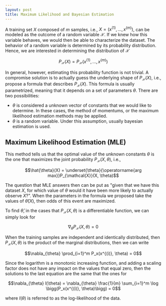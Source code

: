 ```yaml
---
layout: post
title: Maximum Likelihood and Bayesian Estimation
---
```


A training set $X$ composed of $m$ samples, i.e., $X = (x^{(1)}, \ldots, x^{(m)})$, can be modeled as the outcome of a random variable $\mathcal{X}$. If we knew how this variable behaves, we would then be able to characterize the dataset. The behavior of a random variable is determined by its probability distribution. Hence, we are interested in determining the distribution of $\mathcal{X}$

$$P_{\mathcal{X}}(X) = P_{\mathcal{X}}(x^{(1)}, \ldots, x^{(m)})$$

In general, however, estimating this probability function is not trivial. A compromise solution is to actually guess the underlying shape of $P_{\mathcal{X}}(X)$, i.e., propose a formula that describes $P_{\mathcal{X}}(X)$. This formula is usually parametrized, meaning that it depends on a set of parameters $\theta$. There are two possibilities:

 - $\theta$ is considered a unknown vector of constants that we would like to determine. In these cases, the method of momentums, or the maximum likelihood estimation methods may be applied.
 - $\theta$ is a random variable. Under this assumption, usually bayesian estimation is used.

 ## Maximum Likelihood Estimation (MLE)

 This method tells us that the optimal value of the unknown constants $\theta$ is the one that maximizes the joint probability $P_{\mathcal{X}}(X, \theta)$, i.e.,

$$\hat{\theta}(X) = \underset{\theta}{\operatorname{arg max}}P_{\mathcal{X}}(X, \theta)$$

The question that MLE answers then can be put as "given that we have this dataset $X$, for which value of $\theta$ would it have been more likely to actually observe $X$?". When the parameters in the formula we proposed take the values of $\hat{\theta}(X)$, then odds of this event are maximized. 

To find $\hat{\theta}$, in the cases that $P_{\mathcal{X}}(X, \theta)$ is a differentiable function, we can simply look for 

$$\nabla_{\theta}P_{\mathcal{X}}(X, \theta) = 0$$

When the training samples are independent and identically distributed, then $P_{\mathcal{X}}(X, \theta)$ is the product of the marginal distributions, then we can write 

$$\nabla_{\theta} \prod_{i=1}^m P_x(x^{(i)}, \theta) = 0$$

Since the logarithm is a monotonic increasing function, and adding a scaling factor does not have any impact on the values that equal zero, then the solutions to the last equation are the same that the ones for

$$\nabla_{\theta} l(\theta) = \nabla_{\theta} \frac{1}{m} \sum_{i=1}^m \log \bigg(P_x(x^{(i)}, \theta)\bigg) = 0$$

where $l(\theta)$ is referred to as the log-likelihood of the data.













